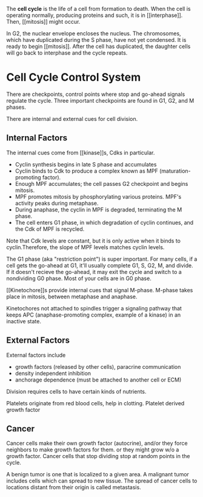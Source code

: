 The **cell cycle** is the life of a cell from formation to death. When the cell is operating normally, producing proteins and such, it is in [[interphase]]. Then, [[mitosis]] might occur. 


In G2, the nuclear envelope encloses the nucleus. The chromosomes, which have duplicated during the S phase, have not yet condensed. It is ready to begin [[mitosis]]. After the cell has duplicated, the daughter cells will go back to interphase and the cycle repeats.

# Cell Cycle Control System

There are checkpoints, control points where stop and go-ahead signals regulate the cycle. Three important checkpoints are found in G1, G2, and M phases.

There are internal and external cues for cell division. 

## Internal Factors

The internal cues come from [[kinase]]s, Cdks in particular. 

- Cyclin synthesis begins in late S phase and accumulates
- Cyclin binds to Cdk to produce a complex known as MPF (maturation-promoting factor). 
- Enough MPF accumulates; the cell passes G2 checkpoint and begins mitosis. 
- MPF promotes mitosis by phosphorylating various proteins. MPF's activity peaks during metaphase. 
- During anaphase, the cyclin in MPF is degraded, terminating the M phase. 
- The cell enters G1 phase, in which degradation of cyclin continues, and the Cdk of MPF is recycled.

Note that Cdk levels are constant, but it is only active when it binds to cyclin.Therefore, the slope of MPF levels matches cyclin levels.

The G1 phase (aka "restriction point") is super important. For many cells, if a cell gets the go-ahead at G1, it'll usually complete G1, S, G2, M, and divide. If it doesn't recieve the go-ahead, it may exit the cycle and switch to a nondividing G0 phase. Most of your cells are in G0 phase.


[[Kinetochore]]s provide internal cues that signal M-phase. M-phase takes place in mitosis, between metaphase and anaphase.

Kinetochores not attached to spindles trigger a signaling pathway that keeps APC (anaphase-promoting complex, example of a kinase) in an inactive state.

## External Factors

External factors include

- growth factors (released by other cells), paracrine communication
- density independent inhibition
- anchorage dependence (must be attached to another cell or ECM)

Division requires cells to have certain kinds of nutrients. 

Platelets originate from red blood cells, help in clotting. Platelet derived growth factor

## Cancer

Cancer cells make their own growth factor (autocrine), and/or they force neighbors to make growth factors for them. or they might grow w/o a growth factor. Cancer cells that stop dividing stop at random points in the cycle.


A benign tumor is one that is localized to a given area. A malignant tumor includes cells which can spread to new tissue. The spread of cancer cells to locations distant from their origin is called metastasis.